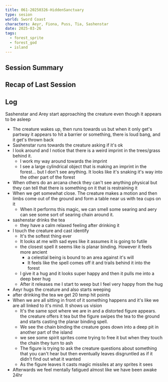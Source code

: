 ```yaml
---
title: 061-20250326-HiddenSanctuary
type: sesion
world: Sword Coast
characters: Aeyr, Fiona, Puss, Tia, Sashenstar
date: 2025-03-26
tags:
  - forest_sprite
  - forest_god
  - island
---
```


## Session Summary

## Recap of Last Session

## Log

Sashenstar and Arey start approaching the creature even though it appears to be asleep
- The creature wakes up, then runs towards us but when it only get's partway it appears to hit a barrier or something, there is loud bang, and it get's thrown back
- Sashenstar runs towards the creature asking if it's ok
- I look around and I notice that there is a weird imprint in the trees/grass behind it.
	- I work my way around towards the imprint
	- I see a large cylindrical object that is making an imprint in the forest... but I don't see anything. It looks like it's snaking it's way into the other part of the forest
- When others do an arcana check they can't see anything physical but they can tell that there is something on it that is restraining it
- When we get somewhat close. The creature makes a motion and then limbs come out of the ground and form a table near us with tea cups on it
	- When it performs this magic, we can smell some searing and aery can see some sort of searing chain around it.
- sashenstar drinks the tea
	- they have a calm relaxed feeling after drinking it
- I touch the creature and cast identify
	- It's the softest thing ever 
	- It looks at me with sad eyes like it assumes it is going to futile
	- the closest spell it seems like is planar binding. However it feels more ancient
		- a celestial being is bound to an area against it's will
		- It feels like the spell comes off it and trails behind it into the forest
	- I give it a hug and it looks super happy and then it pulls me into a deep beer hug
	- After it releases me I start to weep but I feel very happy from the hug
- Aeyr hugs the creature and also starts weeping
- after drinking the tea we get 20 temp hit points
- When we are all sitting in front of it something happens and it's like we are all linked to it's mind. It shows us vision
	- It's the same spot where we are in and a distorted figure appears. the creature offers it tea but the figure swipes the tea to the ground and starts casting the planar binding spell.
	- We see the chain binding the creature goes down into a deep pit in another part of the island
	- we see some spirit sprites come trying to free it but when they touch the chain they turn to ash
	- The figure is trying to ask the creature questions about something that you can't hear but then eventually leaves disgruntled as if it didn't find out what it wanted
	- As the figure leaves it casts magic missiles at any sprites it sees
- Afterwards we feel mentally fatigued almost like we have been awake 24hr